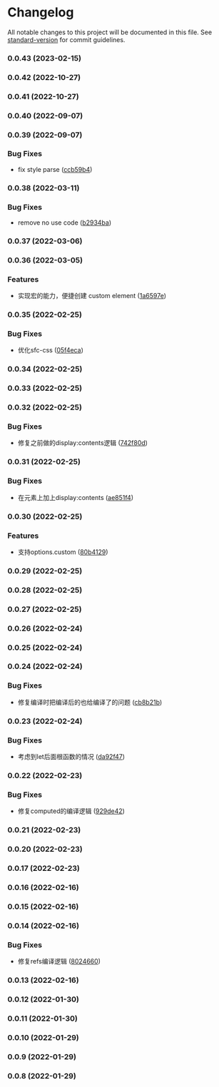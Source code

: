 # Changelog

All notable changes to this project will be documented in this file. See [standard-version](https://github.com/conventional-changelog/standard-version) for commit guidelines.

### 0.0.43 (2023-02-15)

### 0.0.42 (2022-10-27)

### 0.0.41 (2022-10-27)

### 0.0.40 (2022-09-07)

### 0.0.39 (2022-09-07)


### Bug Fixes

* fix style parse ([ccb59b4](https://github.com/tencent-cdc/sfcjs/commit/ccb59b4439889fd8d887c8d5d7e491a1eae21e37))

### 0.0.38 (2022-03-11)


### Bug Fixes

* remove no use code ([b2934ba](https://github.com/tencent-cdc/sfcjs/commit/b2934ba8feb9c8abd7242052d0e0501755138027))

### 0.0.37 (2022-03-06)

### 0.0.36 (2022-03-05)


### Features

* 实现宏的能力，便捷创建 custom element ([1a6597e](https://github.com/tencent-cdc/sfcjs/commit/1a6597ea9a22afe7331a1362c264a35343391733))

### 0.0.35 (2022-02-25)


### Bug Fixes

* 优化sfc-css ([05f4eca](https://github.com/tencent-cdc/sfcjs/commit/05f4eca97b7e1e14de1f08be4f7155fb5da8811b))

### 0.0.34 (2022-02-25)

### 0.0.33 (2022-02-25)

### 0.0.32 (2022-02-25)


### Bug Fixes

* 修复之前做的display:contents逻辑 ([742f80d](https://github.com/tencent-cdc/sfcjs/commit/742f80d37ec318905a34612ebedfd748fbb4b7c6))

### 0.0.31 (2022-02-25)


### Bug Fixes

* 在元素上加上display:contents ([ae851f4](https://github.com/tencent-cdc/sfcjs/commit/ae851f43bf12d88370f8800814a2ce778f126242))

### 0.0.30 (2022-02-25)


### Features

* 支持options.custom ([80b4129](https://github.com/tencent-cdc/sfcjs/commit/80b4129134dcf31fd44bea6eff9dde2f46996f6a))

### 0.0.29 (2022-02-25)

### 0.0.28 (2022-02-25)

### 0.0.27 (2022-02-25)

### 0.0.26 (2022-02-24)

### 0.0.25 (2022-02-24)

### 0.0.24 (2022-02-24)


### Bug Fixes

* 修复编译时把编译后的也给编译了的问题 ([cb8b21b](https://github.com/tencent-cdc/sfcjs/commit/cb8b21bf6ddddc87d2eb5bfbb2073b1cfe6038e1))

### 0.0.23 (2022-02-24)


### Bug Fixes

* 考虑到let后面根函数的情况 ([da92f47](https://github.com/tencent-cdc/sfcjs/commit/da92f47b2e7fa570f3d0aaa620bc3aa3cb467f70))

### 0.0.22 (2022-02-23)


### Bug Fixes

* 修复computed的编译逻辑 ([929de42](https://github.com/tencent-cdc/sfcjs/commit/929de42202d923c302520fc4e8079ac84a7b9bad))

### 0.0.21 (2022-02-23)

### 0.0.20 (2022-02-23)

### 0.0.17 (2022-02-23)

### 0.0.16 (2022-02-16)

### 0.0.15 (2022-02-16)

### 0.0.14 (2022-02-16)


### Bug Fixes

* 修复refs编译逻辑 ([8024660](https://github.com/tencent-cdc/sfcjs/commit/80246607542de270f2d665741ec991424f3a9230))

### 0.0.13 (2022-02-16)

### 0.0.12 (2022-01-30)

### 0.0.11 (2022-01-30)

### 0.0.10 (2022-01-29)

### 0.0.9 (2022-01-29)

### 0.0.8 (2022-01-29)
